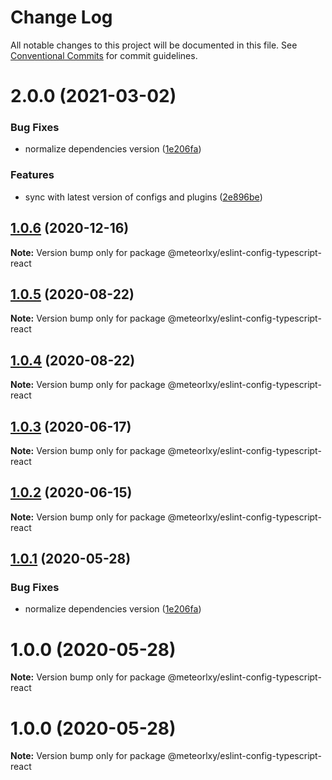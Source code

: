 # Change Log

All notable changes to this project will be documented in this file.
See [Conventional Commits](https://conventionalcommits.org) for commit guidelines.

# 2.0.0 (2021-03-02)

### Bug Fixes

- normalize dependencies version ([1e206fa](https://github.com/meteorlxy/configs/commit/1e206faa32ccbc82d46b53981a656bc58726e3f8))

### Features

- sync with latest version of configs and plugins ([2e896be](https://github.com/meteorlxy/configs/commit/2e896be5da49e189b966b5ba9b8813d7e05f3da9))

## [1.0.6](https://github.com/meteorlxy/configs/compare/@meteorlxy/eslint-config-typescript-react@1.0.5...@meteorlxy/eslint-config-typescript-react@1.0.6) (2020-12-16)

**Note:** Version bump only for package @meteorlxy/eslint-config-typescript-react

## [1.0.5](https://github.com/meteorlxy/configs/compare/@meteorlxy/eslint-config-typescript-react@1.0.4...@meteorlxy/eslint-config-typescript-react@1.0.5) (2020-08-22)

**Note:** Version bump only for package @meteorlxy/eslint-config-typescript-react

## [1.0.4](https://github.com/meteorlxy/configs/compare/@meteorlxy/eslint-config-typescript-react@1.0.3...@meteorlxy/eslint-config-typescript-react@1.0.4) (2020-08-22)

**Note:** Version bump only for package @meteorlxy/eslint-config-typescript-react

## [1.0.3](https://github.com/meteorlxy/configs/compare/@meteorlxy/eslint-config-typescript-react@1.0.2...@meteorlxy/eslint-config-typescript-react@1.0.3) (2020-06-17)

**Note:** Version bump only for package @meteorlxy/eslint-config-typescript-react

## [1.0.2](https://github.com/meteorlxy/configs/compare/@meteorlxy/eslint-config-typescript-react@1.0.1...@meteorlxy/eslint-config-typescript-react@1.0.2) (2020-06-15)

**Note:** Version bump only for package @meteorlxy/eslint-config-typescript-react

## [1.0.1](https://github.com/meteorlxy/configs/compare/@meteorlxy/eslint-config-typescript-react@1.0.0...@meteorlxy/eslint-config-typescript-react@1.0.1) (2020-05-28)

### Bug Fixes

- normalize dependencies version ([1e206fa](https://github.com/meteorlxy/configs/commits/1e206faa32ccbc82d46b53981a656bc58726e3f8))

# 1.0.0 (2020-05-28)

**Note:** Version bump only for package @meteorlxy/eslint-config-typescript-react

# 1.0.0 (2020-05-28)

**Note:** Version bump only for package @meteorlxy/eslint-config-typescript-react
